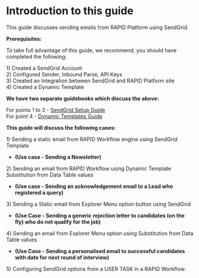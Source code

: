 # Introduction to this guide

This guide discusses sending emails from RAPID Platform using SendGrid.

**Prerequisites:**

To take full advantage of this guide, we recommend, you should have completed the following:

1\) Created a SendGrid Account  
2\) Configured Sender, Inbound Parse, API Keys  
3\) Created an Integration between SendGrid and RAPID Platform site  
4\) Created a Dynamic Template

**We have two separate guidebooks which discuss the above:**

For points 1 to 3 - [SendGrid Setup Guide](https://docs.rapidplatform.com/books/sendgrid-setup-guide)  
For point 4 - [Dynamic Templates Guide](https://docs.rapidplatform.com/books/dynamic-templates-in-sendgrid)

**This guide will discuss the following cases:**

1\) Sending a static email from RAPID Workflow engine using SendGrid Template

- **(Use case - Sending a Newsletter)**

2\) Sending an email from RAPID Workflow using Dynamic Template Substitution from Data Table values

- **(Use case - Sending an acknowledgement email to a Lead who registered a query)**

3\) Sending a Static email from Explorer Menu option button using SendGrid

- **(Use Case - Sending a generic rejection letter to candidates (on the fly) who do not qualify for the job)**

4\) Sending an email from Explorer Menu option using Substitution from Data Table values

- **(Use Case - Sending a personalised email to successful candidates with date for next round of interview)**

5\) Configuring SendGrid options from a USER TASK in a RAPID Workflow.